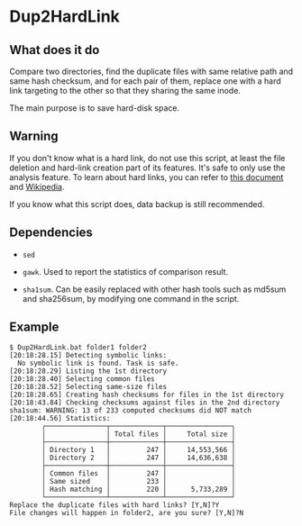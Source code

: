 # Dup2HardLink

## What does it do

Compare two directories, find the duplicate files with same relative path and
same hash checksum, and for each pair of them, replace one with a hard link
targeting to the other so that they sharing the same inode.

The main purpose is to save hard-disk space.

## Warning

If you don't know what is a hard link, do not use this script, at least the file
deletion and hard-link creation part of its features. It's safe to only use the
analysis feature. To learn about hard links, you can refer to [this
document](http://www.linfo.org/hard_link.html) and
[Wikipedia](https://en.wikipedia.org/wiki/Hard_link).

If you know what this script does, data backup is still recommended.

## Dependencies

- `sed`

- `gawk`. Used to report the statistics of comparison result.

- `sha1sum`. Can be easily replaced with other hash tools such as md5sum and
sha256sum, by modifying one command in the script.

## Example

```console
$ Dup2HardLink.bat folder1 folder2
[20:18:28.15] Detecting symbolic links:
  No symbolic link is found. Task is safe.
[20:18:28.29] Listing the 1st directory
[20:18:28.40] Selecting common files
[20:18:28.52] Selecting same-size files
[20:18:28.65] Creating hash checksums for files in the 1st directory
[20:18:43.84] Checking checksums against files in the 2nd directory
sha1sum: WARNING: 13 of 233 computed checksums did NOT match
[20:18:44.56] Statistics:
        ┌───────────────┬─────────────┬────────────────┐
        │               │ Total files │     Total size │
        ├───────────────┼─────────────┼────────────────┤
        │ Directory 1   │         247 │     14,553,566 │
        │ Directory 2   │         247 │     14,636,638 │
        ├───────────────┼─────────────┼────────────────┤
        │ Common files  │         247 │                │
        │ Same sized    │         233 │                │
        │ Hash matching │         220 │      5,733,289 │
        └───────────────┴─────────────┴────────────────┘
Replace the duplicate files with hard links? [Y,N]?Y
File changes will happen in folder2, are you sure? [Y,N]?N
```
